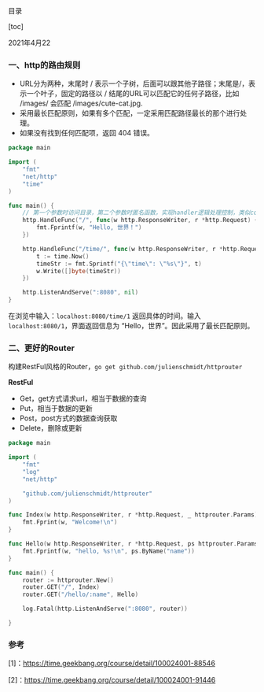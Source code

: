 目录

[toc]



2021年4月22

### 一、http的路由规则

- URL分为两种，末尾时 / 表示一个子树，后面可以跟其他子路径；末尾是/，表示一个叶子，固定的路径以 / 结尾的URL可以匹配它的任何子路径，比如 /images/ 会匹配 /images/cute-cat.jpg.
- 采用最长匹配原则，如果有多个匹配，一定采用匹配路径最长的那个进行处理。
- 如果没有找到任何匹配项，返回 404 错误。

```go
package main

import (
    "fmt"
    "net/http"
    "time"
)

func main() {
    // 第一个参数时访问目录，第二个参数时匿名函数，实现handler逻辑处理控制，类似controller方法
    http.HandleFunc("/", func(w http.ResponseWriter, r *http.Request) {
        fmt.Fprintf(w, "Hello, 世界！")
    })

    http.HandleFunc("/time/", func(w http.ResponseWriter, r *http.Request) {
        t := time.Now()
        timeStr := fmt.Sprintf("{\"time\": \"%s\"}", t)
        w.Write([]byte(timeStr))
    })

    http.ListenAndServe(":8080", nil)
}
```

在浏览中输入：`localhost:8080/time/1` 返回具体的时间。输入`localhost:8080/1`，界面返回信息为 “Hello，世界”。因此采用了最长匹配原则。



### 二、更好的Router

构建RestFul风格的Router，`go get github.com/julienschmidt/httprouter` 

**RestFul**

- Get，get方式请求url，相当于数据的查询
- Put，相当于数据的更新
- Post，post方式的数据查询获取
- Delete，删除或更新

```go
package main

import (
	"fmt"
	"log"
	"net/http"

	"github.com/julienschmidt/httprouter"
)

func Index(w http.ResponseWriter, r *http.Request, _ httprouter.Params) {
	fmt.Fprint(w, "Welcome!\n")
}

func Hello(w http.ResponseWriter, r *http.Request, ps httprouter.Params) {
	fmt.Fprintf(w, "hello, %s!\n", ps.ByName("name"))
}

func main() {
	router := httprouter.New()
	router.GET("/", Index)
	router.GET("/hello/:name", Hello)

	log.Fatal(http.ListenAndServe(":8080", router))

}
```

### 参考

[1]：https://time.geekbang.org/course/detail/100024001-88546

[2]：https://time.geekbang.org/course/detail/100024001-91446

